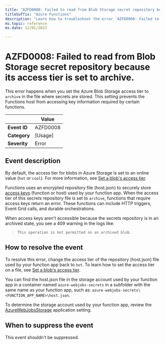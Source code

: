 ```yaml
---
title: "AZFD0008: Failed to read from Blob Storage secret repository because its access tier is set to archive."
titleSuffix: "Azure Functions"
description: "Learn how to troubleshoot the error 'AZFD0008: Failed to read from Blob storage secret repository because its access tier is set to archive.' in Azure Functions"
ms.topic: reference
ms.date: 12/01/2023

---
```


# AZFD0008: Failed to read from Blob Storage secret repository because its access tier is set to archive.

This error happens when you set the Azure Blob Storage access tier to `archive` in the file where secrets are stored. This setting prevents the Functions host from accessing key information required by certain functions.

| | Value |
|-|-|
| **Event ID** |AZFD0008|
| **Category** |[Usage]|
| **Severity** |Error|

## Event description

By default, the access tier for blobs in Azure Storage is set to an online value (`hot` or `cool`). For more information, see [Set a blob's access tier](../../../storage/blobs/access-tiers-online-manage.md). 

Functions uses an encrypted repository file (host.json) to securely store [access keys](../../functions-bindings-http-webhook-trigger.md#authorization-keys) (function or host) used by your function app. When the access tier of this secrets repository file is set to `archive`, functions that require access keys return an error. These functions can include HTTP triggers, Event Grid calls, and durable orchestrations.
 
When access keys aren't accessible because the secrets repository is in an archived state, you see a 409 warning in the logs like: 

> `This operation is not permitted on an archived blob.` 


## How to resolve the event

To resolve this error, change the access tier of the repository (host.json) file used by your function app back to `hot`. To learn how to set the access tier on a file, see [Set a blob's access tier](../../../storage/blobs/access-tiers-online-manage.md). 

You can find the host.json file in the storage account used by your function app in a container named `azure-webjobs-secrets` in a subfolder with the same name as your function app, such as: `azure-webjobs-secrets\<FUNCTION_APP_NAME>\host.json`.

To determine the storage account used by your function app, review the [AzureWebJobsStorage](../../functions-app-settings.md#azurewebjobsstorage) application setting. 

## When to suppress the event

This event shouldn't be suppressed.

